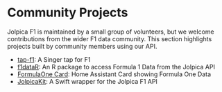 # Community Projects

Jolpica F1 is maintained by a small group of volunteers, but we welcome contributions from the wider F1 data community. This section highlights projects built by community members using our API.

- [tap-f1](https://github.com/ReubenFrankel/tap-f1): A Singer tap for F1
- [f1dataR](https://github.com/SCasanova/f1dataR): An R package to access Formula 1 Data from the Jolpica API
- [FormulaOne Card](https://github.com/marcokreeft87/formulaone-card): Home Assistant Card showing Formula One Data
- [JolpicaKit](https://github.com/fantasia-y/JolpicaKit): A Swift wrapper for the Jolpica F1 API
